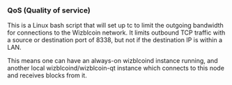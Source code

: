 ### QoS (Quality of service) ###

This is a Linux bash script that will set up tc to limit the outgoing bandwidth for connections to the Wizblcoin network. It limits outbound TCP traffic with a source or destination port of 8338, but not if the destination IP is within a LAN.

This means one can have an always-on wizblcoind instance running, and another local wizblcoind/wizblcoin-qt instance which connects to this node and receives blocks from it.
